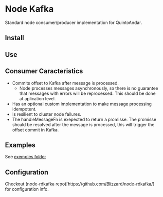 # Node Kafka

Standard node consumer/producer implementation for QuintoAndar.

## Install

## Use

## Consumer Caracteristics

- Commits offset to Kafka after message is processed.
  - Node processes messages asynchronously, so there is no guarantee that messages with errors will be reprocessed. This should be done at aplication level.
- Has an optional custom implementation to make message processing idempotent.
- Is resilient to cluster node failures.
- The handleMessageFn is exepected to return a promisse. The promisse should be resolved after the message is processed, this will trigger the offset commit in Kafka.

## Examples

See [exemples folder](/example)

## Configuration

Checkout (node-rdkafka repo)[https://github.com/Blizzard/node-rdkafka/] for configuration info.